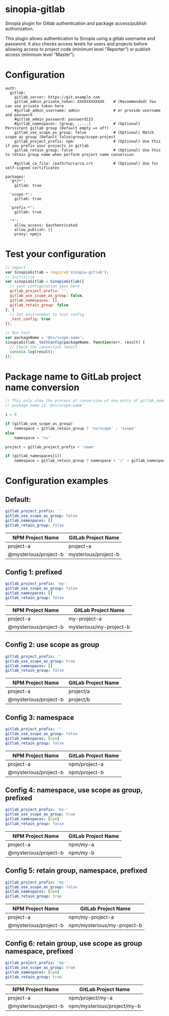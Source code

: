 # sinopia-gitlab

Sinopia plugin for Gitlab authentication and package access/publish authorization.

This plugin allows authentication to Sinopia using a gitlab username and password.  It also checks access levels
for users and projects before allowing access to project code (minimum level "Reporter") or publish access
(minimum level "Master").

# Configuration

````
auth:
  gitlab:
    gitlab_server: https://git.example.com
    gitlab_admin_private_token: XXXXXXXXXXXX    # (Recommended) You can use private token here
    #gitlab_admin_username: admin               # or provide username and password
    #gitlab_admin_password: password123
    #gitlab_namespaces: [group, .....]          # (Optional) Persistent gitlab group (Default empty => off)
    gitlab_use_scope_as_group: false            # (Optional) Match scope as group (Default false)group/scope-project
    gitlab_project_prefix: npm-                 # (Optional) Use this if you prefix your projects in gitlab
    gitlab_retain_group: false                  # (Optional) Use this to retain group name when perform project name conversion

    #gitlab_ca_file: /path/to/ca/ca.crt         # (Optional) Use for self-signed certificates

packages:
  '@*/*':
    gitlab: true

  'scope-*':
    gitlab: true

  'prefix-*':
    gitlab: true

  '*':
    allow_access: $authenticated
    allow_publish: []
    proxy: npmjs

````

# Test your configuration
```javascript
// Import
var SinopiaGitlab = require('sinopia-gitlab');
// Initialize
var sinopiaGitlab = SinopiaGitlab({
  // your configuration goes here
  gitlab_project_prefix: '',
  gitlab_use_scope_as_group: false,
  gitlab_namespaces: [],
  gitlab_retain_group: false
}, {
  // Set environment to test config
  _test_config: true
});

// Run test
var packageName = '@ns/scope-name';
sinopiaGitlab._testConfig(packageName, function(err, result) {
  // Check the conversion result
  console.log(result);
});
```

# Package name to GitLab project name conversion

```javascript
// This only show the process of conversion of one entry of gitlab_namespaces
// package name is '@ns/scope-name'

i = 0

if (gitlab_use_scope_as_group)
    namespace = gitlab_retain_group ? 'ns/scope' : 'scope'
else
    namespace = 'ns'

project = gitlab_project_prefix + 'name'

if (gitlab_namespaces[i])
    namespace = gitlab_retain_group ? namespace + '/' + gitlab_namespaces[i] : gitlab_namespaces[i]
```

# Configuration examples
## Default:

```yml
gitlab_project_prefix: ''
gitlab_use_scope_as_group: false
gitlab_namespaces: []
gitlab_retain_group: false
```

| NPM Project Name      | GitLab Project Name  |
|-----------------------|----------------------|
| project-a             | project-a            |
| @mysterious/project-b | mysterious/project-b |

## Config 1: prefixed

```yml
gitlab_project_prefix: 'my-'
gitlab_use_scope_as_group: false
gitlab_namespaces: []
gitlab_retain_group: false
```

| NPM Project Name      | GitLab Project Name     |
|-----------------------|-------------------------|
| project-a             | my-project-a            |
| @mysterious/project-b | mysterious/my-project-b |

## Config 2: use scope as group

```yml
gitlab_project_prefix: ''
gitlab_use_scope_as_group: true
gitlab_namespaces: []
gitlab_retain_group: false
```

| NPM Project Name      | GitLab Project Name     |
|-----------------------|-------------------------|
| project-a             | project/a               |
| @mysterious/project-b | project/b               |

## Config 3: namespace

```yml
gitlab_project_prefix: ''
gitlab_use_scope_as_group: false
gitlab_namespaces: [npm]
gitlab_retain_group: false
```

| NPM Project Name      | GitLab Project Name      |
|-----------------------|--------------------------|
| project-a             | npm/project-a            |
| @mysterious/project-b | npm/project-b            |

## Config 4: namespace, use scope as group, prefixed

```yml
gitlab_project_prefix: 'my-'
gitlab_use_scope_as_group: true
gitlab_namespaces: [npm]
gitlab_retain_group: false
```
| NPM Project Name      | GitLab Project Name                 |
|-----------------------|-------------------------------------|
| project-a             | npm/my-a                            |
| @mysterious/project-b | npm/my-b                            |

## Config 5: retain group, namespace, prefixed

```yml
gitlab_project_prefix: 'my-'
gitlab_use_scope_as_group: false
gitlab_namespaces: [npm]
gitlab_retain_group: true

```
| NPM Project Name      | GitLab Project Name                 |
|-----------------------|-------------------------------------|
| project-a             | npm/my-project-a                    |
| @mysterious/project-b | npm/mysterious/my-project-b         |

## Config 6: retain group, use scope as group namespace, prefixed

```yml
gitlab_project_prefix: 'my-'
gitlab_use_scope_as_group: true
gitlab_namespaces: [npm]
gitlab_retain_group: true
```

| NPM Project Name      | GitLab Project Name                 |
|-----------------------|-------------------------------------|
| project-a             | npm/project/my-a                    |
| @mysterious/project-b | npm/mysterious/project/my-b         |
